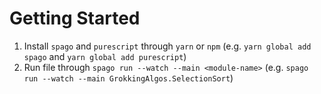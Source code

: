 # Getting Started
1. Install `spago` and `purescript` through `yarn` or `npm` (e.g. `yarn global add spago` and `yarn global add purescript`)
2. Run file through `spago run --watch --main <module-name>` (e.g. `spago run --watch --main GrokkingAlgos.SelectionSort`)